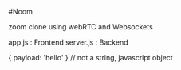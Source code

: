 #Noom

zoom clone using webRTC and Websockets

app.js : Frontend
server.js : Backend

{ payload: 'hello' } // not a string, javascript object